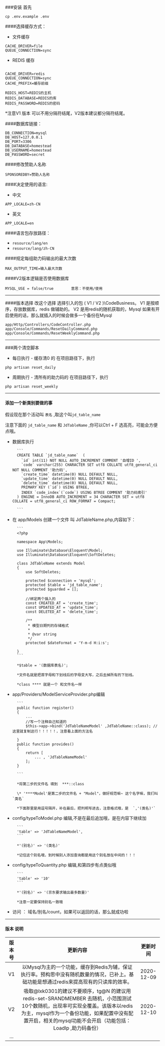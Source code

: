 ###安装
首先 

```
cp .env.example .env
```

####选择缓存方式：
- 文件缓存
```
CACHE_DRIVER=file
QUEUE_CONNECTION=sync
```
- REDIS 缓存
```

CACHE_DRIVER=redis
QUEUE_CONNECTION=sync
CACHE_PREFIX=缓存前缀   

REDIS_HOST=REDIS的主机
REDIS_DATABASE=REDIS的库
REDIS_PASSWORD=REDIS的密码
```
 *注意V1 版本 可以不用分隔符结尾，V2版本建议都分隔符结尾。

####数据库链接：
```
DB_CONNECTION=mysql
DB_HOST=127.0.0.1
DB_PORT=3306
DB_DATABASE=homestead
DB_USERNAME=homestead
DB_PASSWORD=secret
```

####修改赞助人名称
```
SPONSOREDBY=赞助人名称
```

####决定使用的语言:
- 中文
```
APP_LOCALE=zh-CN
```
- 英文
```
APP_LOCALE=en
```
####语言包存放路径：
- `resource/lang/en`
- `resource/lang/zh-CN`

####规定每组助力码输出的最大次数
```
MAX_OUTPUT_TIME=输入最大次数
```
####V2版本逻辑是否使用数据库
```
MYSQL_USE = false/true        意思：不使用/使用
```

---
####版本选择
改这个选择  选择引入的包  ( V1 /  V2 )\CodeBusiness。
V1 是按顺序，存放数据库，redis 做辅助的。
V2 是用redis的随机获取的，Mysql 如果有开启使用的话，那么就插入的时候会做多一个备份在Mysql
```
app/Http/Controllers/CodeController.php
app/Console/Commands/ResetDailyCommand.php
app/Console/Commands/ResetWeeklyCommand.php
```

----
###两个清空脚本
- 每日执行 - 缓存清0 的
在项目路径下，执行 
```
php artisan reset_daily
```


- 周期执行 - 清所有的助力码的
在项目路径下，执行 
```
php artisan reset_weekly
```

---
#### 添加一个新类别要做的事

假设现在那个活动叫 `表名` ,取这个叫`jd_table_name`

注意下面的  `jd_table_name`  和  `JdTableName`  ,你可以Ctrl + F 选高亮，可能会方便点哦。



- 数据库执行
        
        ```
        CREATE TABLE `jd_table_name`  (
          `id` int(11) NOT NULL AUTO_INCREMENT COMMENT '自增ID ',
          `code` varchar(255) CHARACTER SET utf8 COLLATE utf8_general_ci NOT NULL COMMENT '助力码',
          `create_time` datetime(0) NULL DEFAULT NULL,
          `update_time` datetime(0) NULL DEFAULT NULL,
          `delete_time` datetime(0) NULL DEFAULT NULL,
          PRIMARY KEY (`id`) USING BTREE,
          INDEX `code_index`(`code`) USING BTREE COMMENT '助力码索引'
        ) ENGINE = InnoDB AUTO_INCREMENT = 34 CHARACTER SET = utf8 COLLATE = utf8_general_ci ROW_FORMAT = Compact;
        
        ```

- 在 app/Models 创建一个文件 叫  JdTableName.php,内容如下：
        
        ```
        <?php
        
        namespace App\Models;
        
        use Illuminate\Database\Eloquent\Model;
        use Illuminate\Database\Eloquent\SoftDeletes;
        
        class JdTableName extends Model
        {
            use SoftDeletes;
        
            protected $connection = 'mysql';
            protected $table = 'jd_table_name';
            protected $guarded = [];
        
            //绑定两个插入的
            const CREATED_AT = 'create_time';
            const UPDATED_AT = 'update_time';
            const DELETED_AT = 'delete_time';
        
            /**
             * 模型日期列的存储格式
             *
             * @var string
             */
            protected $dateFormat = 'Y-m-d H:i:s';
        
        }
        ```
        
        *$table = '(数据库表名)';
        
        *文件名就是把首字母和下划线后的字母变大写，之后去掉所有的下划线。
        
        *class **** 就是一个 和文件名一样

- app/Providers/ModelServiceProvider.php编辑
        
        ```
        public function register()
        {
            ...
            //写一个注释自己知道的
            $this->app->bind('JdTableNameModel' ,JdTableName::class); //这里就复制这行！！！！！，注意看上面的方法名
        
        }
        public function provides()
        {
            return [
                ... , 'JdTableNameModel'
            ];
        }
            
        ```
        
        *将第二步的文件名 填到  ***::class 
        
        \* '****Model'是第二步的文件名 + "Model"，做好规范嘛~ 这个名字嘛，我们叫`类名`
        
        *下面那里是用逗号隔开，补在最后，把列明写进去，注意格式哦，是  `,'(类名)'`

- config/typeToModel.php 编辑,不是在最后追加哦，是在内容下继续加

        ```
        'table' => 'JdTableNameModel',
        ```
        
        *'(别名)' => '(类名)'
        
        *记住这个别名哦，到时候别人添加查询都是用这个别名放在中间的！！！

- config/typeToQuantity.php 编辑,和第四步有点类似哦

        ```
        'table' => '10'
        ```
        
        *'(别名)' => '(京东要求输出最多数量)'
        
        *注意一定要保持别名一致哦

- 访问 ： 域名/别名/count，如果可以返回的话，那么就成功啦

---



#### 版本 说明

| 版本号 |                           更新内容                           |  更新时间  |
| :----: | :----------------------------------------------------------: | :--------: |
|   V1   | 以Mysql为主的一个功能，缓存到Redis为辅，保证执行率。预构思中没有随机数量的情况，已补上。基础功能是想通过redis来提高现有的只读库的效率。 | 2020-12-09 |
|   V2   | 吸取@lxk0301的建议不要顺序，tg@N 的建议用redis-set-SRANDMEMBER 去随机，小范围测试10个数随机，出现率可实现全覆盖。该版本以redis为主，mysql作为一个备份功能，如果配置中没有配置开启，相关的mysql功能不会开启（功能包括：LoadIp ,助力码备份） | 2020-12-10 |
|  ...   |                                                              |            |



